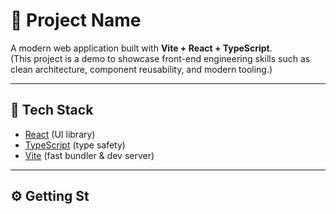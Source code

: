 # 🚀 Project Name

A modern web application built with **Vite + React + TypeScript**.  
(This project is a demo to showcase front-end engineering skills such as clean architecture, component reusability, and modern tooling.)

---

## 📂 Tech Stack

- [React](https://react.dev/) (UI library)
- [TypeScript](https://www.typescriptlang.org/) (type safety)
- [Vite](https://vitejs.dev/) (fast bundler & dev server)

---

## ⚙️ Getting St
